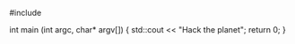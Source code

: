 #include<iostream>

int main (int argc, char* argv[]) {
    std::cout << "Hack the planet";
    return 0;
}
